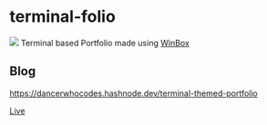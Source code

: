 # terminal-folio
![](https://i.postimg.cc/tJy7ZnLQ/Black-and-Cyan-Futuristic-Neon-Survival-You-Tube-Thumbnail.png)
Terminal based Portfolio made using [WinBox](https://github.com/nextapps-de/winbox)
## Blog
https://dancerwhocodes.hashnode.dev/terminal-themed-portfolio
<br/>

[Live](https://terminalfolio.netlify.app/)
